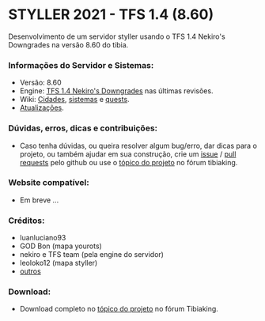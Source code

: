 # STYLLER 2021 - TFS 1.4 (8.60)

Desenvolvimento de um servidor styller usando o TFS 1.4 Nekiro's Downgrades na versão 8.60 do tibia.

### Informações do Servidor e Sistemas:
- Versão: 8.60
- Engine: [TFS 1.4 Nekiro's Downgrades](https://github.com/nekiro/TFS-1.4-Downgrades/tree/8.60) nas últimas revisões.
- Wiki: [Cidades](https://github.com/luanluciano93/styller/wiki/CIDADES), [sistemas](https://github.com/luanluciano93/styller/wiki/SISTEMAS) e [quests](https://github.com/luanluciano93/styller/wiki/QUESTS).
- [Atualizações](https://github.com/luanluciano93/styller/wiki/CHANGES).

### Dúvidas, erros, dicas e contribuições:
- Caso tenha dúvidas, ou queira resolver algum bug/erro, dar dicas para o projeto, ou também ajudar em sua construção, crie um [issue](https://github.com/luanluciano93/styller/issues/new) / [pull requests](https://github.com/luanluciano93/styller/pulls) pelo github ou use o [tópico do projeto](https://tibiaking.com/forums/topic/104684-tfs-14-860-styller-2021/) no fórum tibiaking.

### Website compatível:
- Em breve ...

### Créditos:
- luanluciano93
- GOD Bon (mapa yourots)
- nekiro e TFS team (pela engine do servidor)
- leoloko12 (mapa styller)
- [outros](https://github.com/luanluciano93/styller/wiki/COLABORADORES)

### Download:
- Download completo no [tópico do projeto](https://tibiaking.com/forums/topic/104684-tfs-14-860-styller-2021/) no fórum Tibiaking.
